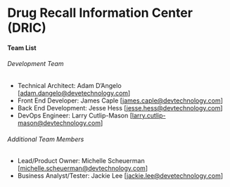 # Drug Recall Information Center (DRIC)
#### Team List

###### Development Team
- Technical Architect:  Adam D’Angelo [<adam.dangelo@devetechnology.com>]
- Front End Developer:  James Caple [<james.caple@devtechnology.com>]
- Back End Development:  Jesse Hess [<jesse.hess@devtechnology.com>]
- DevOps Engineer:  Larry Cutlip-Mason [<larry.cutlip-mason@devtechnology.com>]

###### Additional Team Members
- Lead/Product Owner:  Michelle Scheuerman [<michelle.scheuerman@devtechnology.com>]
- Business Analyst/Tester:  Jackie Lee [<jackie.lee@devetechnology.com>]